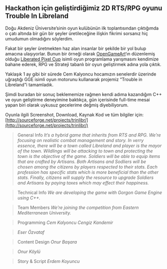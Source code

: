 ## Hackathon için geliştirdiğimiz 2D RTS/RPG oyunu Trouble In Libreland

Doğu Akdeniz Üniversite’sinin oyun kulübünün ilk toplantısından çıktığımda o çatı altında bir gün bir şeyler üretileceğine ilişkin fikrimi sorsanız hiç umudumun olmadığını söylerdim.

Fakat bir şeyler üretmekten haz alan insanlar bir şekilde bir yol bulup amacına ulaşıyorlar. Bunun bir örneği olarak [OpenGameArt](http://opengameart.org/)‘ın düzenlemiş olduğu [Liberated Pixel Cup](http://lpc.opengameart.org/) isimli oyun programlama yarışmasını kendimize bahane ederek, RPG ve Strateji tabanlı bir oyun geliştirmek adına yola çıktık.

Yaklaşık 1 ay gibi bir sürede Cem Kalyoncu hocamızın senelerdir üzerinde uğraştığı GGE isimli oyun motorunu kullanarak projemiz “Trouble in Libreland”i tamamladık.

Şimdi buradan bir sonuç beklememize rağmen kendi adıma kazandığım C++ ve oyun geliştirme deneyimine baktıkça, gün içerisinde full-time mesai yapan biri olarak uykusuz gecelerime değmiş diyebiliyorum.

Oyunla ilgili Screenshot, Download, Kaynak Kod ve tüm bilgiler için: [http://sourceforge.net/projects/trinlibr/](http://sourceforge.net/projects/trinlibr/)

> General Info *It’s a hybrid game that inherits from RTS and RPG. We’re focusing on realistic combat management and story. In verry essence, there will be a town called Libreland and player is the mayor of the town. Wildlings will be attacking to town and protecting the town is the objective of the game. Soldiers will be able to equip items that are crafted by Artisans. Both Artisans and Sodliers will be chosen among the citizens by players respected to their stats. Each profession has specific stats which is more beneficial than the other stats. Finally, citizens will supply the resource to upgrade Soldiers and Artisans by paying taxes which may effect their happiness.*

> Technical Info *We are developing the game with Gorgon Game Engine using C++.*

> Team Members *We’re joining the competition from Eastern Mediterranean University.*

> Programming *Cem Kalyoncu Cengiz Kandemir*

> *Eser Özvataf*

> Content Design *Onur Başara*

> *Onur Köylü*

> Story & Script *Erdem Koyuncu*
